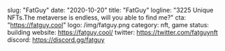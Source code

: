slug: "FatGuy"
date: "2020-10-20"
title: "FatGuy"
logline: "3225 Unique NFTs.The metaverse is endless, will you able to find me?"
cta: "https://fatguy.cool"
logo: /img/fatguy.png
category: nft, game
status: building
website: https://fatguy.cool/
twitter: https://twitter.com/fatguynft
discord: https://discord.gg/fatguy